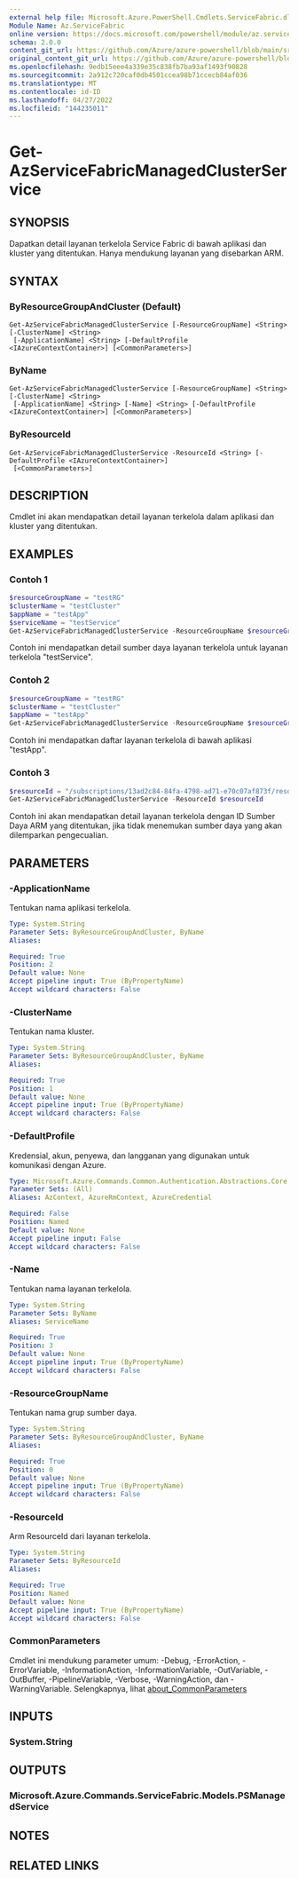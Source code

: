 ```yaml
---
external help file: Microsoft.Azure.PowerShell.Cmdlets.ServiceFabric.dll-Help.xml
Module Name: Az.ServiceFabric
online version: https://docs.microsoft.com/powershell/module/az.servicefabric/get-azservicefabricmanagedclusterservice
schema: 2.0.0
content_git_url: https://github.com/Azure/azure-powershell/blob/main/src/ServiceFabric/ServiceFabric/help/Get-AzServiceFabricManagedClusterService.md
original_content_git_url: https://github.com/Azure/azure-powershell/blob/main/src/ServiceFabric/ServiceFabric/help/Get-AzServiceFabricManagedClusterService.md
ms.openlocfilehash: 9edb15eee4a339e35c838fb7ba93af1493f90828
ms.sourcegitcommit: 2a912c720caf0db4501ccea98b71ccecb84af036
ms.translationtype: MT
ms.contentlocale: id-ID
ms.lasthandoff: 04/27/2022
ms.locfileid: "144235011"
---
```

# Get-AzServiceFabricManagedClusterService

## SYNOPSIS
Dapatkan detail layanan terkelola Service Fabric di bawah aplikasi dan kluster yang ditentukan. Hanya mendukung layanan yang disebarkan ARM.

## SYNTAX

### ByResourceGroupAndCluster (Default)
```
Get-AzServiceFabricManagedClusterService [-ResourceGroupName] <String> [-ClusterName] <String>
 [-ApplicationName] <String> [-DefaultProfile <IAzureContextContainer>] [<CommonParameters>]
```

### ByName
```
Get-AzServiceFabricManagedClusterService [-ResourceGroupName] <String> [-ClusterName] <String>
 [-ApplicationName] <String> [-Name] <String> [-DefaultProfile <IAzureContextContainer>] [<CommonParameters>]
```

### ByResourceId
```
Get-AzServiceFabricManagedClusterService -ResourceId <String> [-DefaultProfile <IAzureContextContainer>]
 [<CommonParameters>]
```

## DESCRIPTION
Cmdlet ini akan mendapatkan detail layanan terkelola dalam aplikasi dan kluster yang ditentukan.

## EXAMPLES

### Contoh 1
```powershell
$resourceGroupName = "testRG"
$clusterName = "testCluster"
$appName = "testApp"
$serviceName = "testService"
Get-AzServiceFabricManagedClusterService -ResourceGroupName $resourceGroupName -ClusterName $clusterName -ApplicationName $appName -Name $serviceName
```

Contoh ini mendapatkan detail sumber daya layanan terkelola untuk layanan terkelola "testService".

### Contoh 2
```powershell
$resourceGroupName = "testRG"
$clusterName = "testCluster"
$appName = "testApp"
Get-AzServiceFabricManagedClusterService -ResourceGroupName $resourceGroupName -ClusterName $clusterName -ApplicationName $appName
```

Contoh ini mendapatkan daftar layanan terkelola di bawah aplikasi "testApp".

### Contoh 3
```powershell
$resourceId = "/subscriptions/13ad2c84-84fa-4798-ad71-e70c07af873f/resourcegroups/testRG/providers/Microsoft.ServiceFabric/managedClusters/testCluster/applications/testApp/services/testService"
Get-AzServiceFabricManagedClusterService -ResourceId $resourceId
```

Contoh ini akan mendapatkan detail layanan terkelola dengan ID Sumber Daya ARM yang ditentukan, jika tidak menemukan sumber daya yang akan dilemparkan pengecualian.

## PARAMETERS

### -ApplicationName
Tentukan nama aplikasi terkelola.

```yaml
Type: System.String
Parameter Sets: ByResourceGroupAndCluster, ByName
Aliases:

Required: True
Position: 2
Default value: None
Accept pipeline input: True (ByPropertyName)
Accept wildcard characters: False
```

### -ClusterName
Tentukan nama kluster.

```yaml
Type: System.String
Parameter Sets: ByResourceGroupAndCluster, ByName
Aliases:

Required: True
Position: 1
Default value: None
Accept pipeline input: True (ByPropertyName)
Accept wildcard characters: False
```

### -DefaultProfile
Kredensial, akun, penyewa, dan langganan yang digunakan untuk komunikasi dengan Azure.

```yaml
Type: Microsoft.Azure.Commands.Common.Authentication.Abstractions.Core.IAzureContextContainer
Parameter Sets: (All)
Aliases: AzContext, AzureRmContext, AzureCredential

Required: False
Position: Named
Default value: None
Accept pipeline input: False
Accept wildcard characters: False
```

### -Name
Tentukan nama layanan terkelola.

```yaml
Type: System.String
Parameter Sets: ByName
Aliases: ServiceName

Required: True
Position: 3
Default value: None
Accept pipeline input: True (ByPropertyName)
Accept wildcard characters: False
```

### -ResourceGroupName
Tentukan nama grup sumber daya.

```yaml
Type: System.String
Parameter Sets: ByResourceGroupAndCluster, ByName
Aliases:

Required: True
Position: 0
Default value: None
Accept pipeline input: True (ByPropertyName)
Accept wildcard characters: False
```

### -ResourceId
Arm ResourceId dari layanan terkelola.

```yaml
Type: System.String
Parameter Sets: ByResourceId
Aliases:

Required: True
Position: Named
Default value: None
Accept pipeline input: True (ByPropertyName)
Accept wildcard characters: False
```

### CommonParameters
Cmdlet ini mendukung parameter umum: -Debug, -ErrorAction, -ErrorVariable, -InformationAction, -InformationVariable, -OutVariable, -OutBuffer, -PipelineVariable, -Verbose, -WarningAction, dan -WarningVariable. Selengkapnya, lihat [about_CommonParameters](http://go.microsoft.com/fwlink/?LinkID=113216)

## INPUTS

### System.String

## OUTPUTS

### Microsoft.Azure.Commands.ServiceFabric.Models.PSManagedService

## NOTES

## RELATED LINKS
